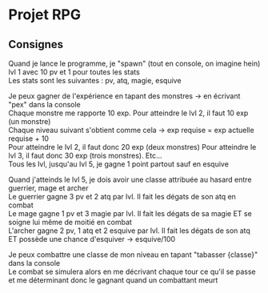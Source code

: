 # Projet RPG

## Consignes

Quand je lance le programme, je "spawn" (tout en console, on imagine hein) lvl 1 avec 10 pv et 1 pour toutes les stats  
Les stats sont les suivantes : pv, atq, magie, esquive

Je peux gagner de l'expérience en tapant des monstres -> en écrivant "pex" dans la console  
Chaque monstre me rapporte 10 exp. Pour atteindre le lvl 2, il faut 10 exp (un monstre)  
Chaque niveau suivant s'obtient comme cela -> exp requise = exp actuelle requise + 10  
Pour atteindre le lvl 2, il faut donc 20 exp (deux monstres)
Pour atteindre le lvl 3, il faut donc 30 exp (trois monstres). Etc...  
Tous les lvl, jusqu'au lvl 5, je gagne 1 point partout sauf en esquive

Quand j'atteinds le lvl 5, je dois avoir une classe attribuée au hasard entre guerrier, mage et archer  
Le guerrier gagne 3 pv et 2 atq par lvl. Il fait les dégats de son atq en combat  
Le mage gagne 1 pv et 3 magie par lvl. Il fait les dégats de sa magie ET se soigne lui même de moitié en combat  
L'archer gagne 2 pv, 1 atq et 2 esquive par lvl. Il fait les dégats de son atq ET possède une chance d'esquiver -> esquive/100

Je peux combattre une classe de mon niveau en tapant "tabasser {classe}" dans la console  
Le combat se simulera alors en me décrivant chaque tour ce qu'il se passe et me déterminant donc le gagnant quand un combattant meurt
